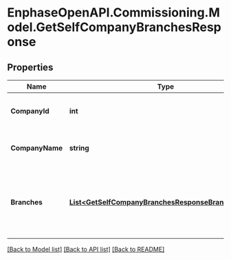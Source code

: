 # EnphaseOpenAPI.Commissioning.Model.GetSelfCompanyBranchesResponse

## Properties

Name | Type | Description | Notes
------------ | ------------- | ------------- | -------------
**CompanyId** | **int** | Enlighten ID of the API user&#39;s company. | [optional] 
**CompanyName** | **string** | Name of the API user&#39;s company. | [optional] 
**Branches** | [**List&lt;GetSelfCompanyBranchesResponseBranchesInner&gt;**](GetSelfCompanyBranchesResponseBranchesInner.md) | A list of branches belonging to the API user&#39;s company. May be empty. | [optional] 

[[Back to Model list]](../README.md#documentation-for-models) [[Back to API list]](../README.md#documentation-for-api-endpoints) [[Back to README]](../README.md)

